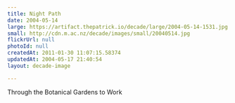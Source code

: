 ```yaml
---
title: Night Path
date: 2004-05-14
large: https://artifact.thepatrick.io/decade/large/2004-05-14-1531.jpg
small: http://cdn.m.ac.nz/decade/images/small/20040514.jpg
flickrUrl: null
photoId: null
createdAt: 2011-01-30 11:07:15.58374
updatedAt: 2004-05-17 21:40:54
layout: decade-image

---
```

Through the Botanical Gardens to Work
